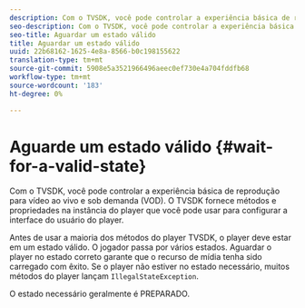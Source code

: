 ```yaml
---
description: Com o TVSDK, você pode controlar a experiência básica de reprodução para vídeo ao vivo e sob demanda (VOD). O TVSDK fornece métodos e propriedades na instância do player que você pode usar para configurar a interface do usuário do player.
seo-description: Com o TVSDK, você pode controlar a experiência básica de reprodução para vídeo ao vivo e sob demanda (VOD). O TVSDK fornece métodos e propriedades na instância do player que você pode usar para configurar a interface do usuário do player.
seo-title: Aguardar um estado válido
title: Aguardar um estado válido
uuid: 22b68162-1625-4e8a-8566-b0c198155622
translation-type: tm+mt
source-git-commit: 5908e5a3521966496aeec0ef730e4a704fddfb68
workflow-type: tm+mt
source-wordcount: '183'
ht-degree: 0%

---
```



# Aguarde um estado válido {#wait-for-a-valid-state}

Com o TVSDK, você pode controlar a experiência básica de reprodução para vídeo ao vivo e sob demanda (VOD). O TVSDK fornece métodos e propriedades na instância do player que você pode usar para configurar a interface do usuário do player.

Antes de usar a maioria dos métodos do player TVSDK, o player deve estar em um estado válido.
O jogador passa por vários estados. Aguardar o player no estado correto garante que o recurso de mídia tenha sido carregado com êxito. Se o player não estiver no estado necessário, muitos métodos do player lançam `IllegalStateException`.

O estado necessário geralmente é PREPARADO.

